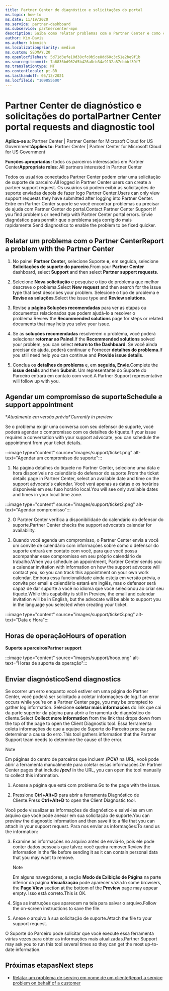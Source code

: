 ```yaml
---
title: Partner Center de diagnóstico e solicitações do portal
ms.topic: how-to
ms.date: 11/19/2020
ms.service: partner-dashboard
ms.subservice: partnercenter-mpn
description: Saiba como relatar problemas com o Partner Center e como coletar informações de diagnóstico para a equipe de Suporte do Parceiro.
author: Kim-Davis
ms.author: kimnich
ms.localizationpriority: medium
ms.custom: SEOMAY.20
ms.openlocfilehash: 5d71d3efe10d38cfc0b5ce8dd60c3c51e2be9f1b
ms.sourcegitcommit: 7a6836bd962d5b426a8cb34a9132a87cbbbf39f7
ms.translationtype: MT
ms.contentlocale: pt-BR
ms.lasthandoff: 05/13/2021
ms.locfileid: "109855600"
---
```

# <a name="partner-center-portal-requests-and-diagnostic-tool"></a><span data-ttu-id="289a8-103">Partner Center de diagnóstico e solicitações do portal</span><span class="sxs-lookup"><span data-stu-id="289a8-103">Partner Center portal requests and diagnostic tool</span></span>

<span data-ttu-id="289a8-104">**Aplica-se a**: Partner Center | Partner Center for Microsoft Cloud for US Government</span><span class="sxs-lookup"><span data-stu-id="289a8-104">**Applies to**: Partner Center | Partner Center for Microsoft Cloud for US Government</span></span>

<span data-ttu-id="289a8-105">**Funções apropriadas:** todos os parceiros interessados em Partner Center</span><span class="sxs-lookup"><span data-stu-id="289a8-105">**Appropriate roles**: All partners interested in Partner Center</span></span>

<span data-ttu-id="289a8-106">Todos os usuários conectados Partner Center podem criar uma solicitação de suporte de parceiro.</span><span class="sxs-lookup"><span data-stu-id="289a8-106">All logged in Partner Center users can create a partner support request.</span></span> <span data-ttu-id="289a8-107">Os usuários só podem exibir as solicitações de suporte enviadas depois de fazer logo Partner Center.</span><span class="sxs-lookup"><span data-stu-id="289a8-107">Users can only view support requests they have submitted after logging into Partner Center.</span></span>
<span data-ttu-id="289a8-108">Entre em Partner Center suporte se você encontrar problemas ou precisar de ajuda com Partner Center do portal.</span><span class="sxs-lookup"><span data-stu-id="289a8-108">Contact Partner Center Support if you find problems or need help with Partner Center portal errors.</span></span> <span data-ttu-id="289a8-109">Envie diagnóstico para permitir que o problema seja corrigido mais rapidamente.</span><span class="sxs-lookup"><span data-stu-id="289a8-109">Send diagnostics to enable the problem to be fixed quicker.</span></span>

## <a name="report-a-problem-with-the-partner-center"></a><span data-ttu-id="289a8-110">Relatar um problema com o Partner Center</span><span class="sxs-lookup"><span data-stu-id="289a8-110">Report a problem with the Partner Center</span></span>

1. <span data-ttu-id="289a8-111">No painel **Partner Center,** selecione Suporte **e,** em seguida, selecione **Solicitações de suporte do parceiro**.</span><span class="sxs-lookup"><span data-stu-id="289a8-111">From your **Partner Center** dashboard, select **Support** and then select **Partner support requests**.</span></span>

2. <span data-ttu-id="289a8-112">Selecione **Nova solicitação** e pesquise o tipo de problema que melhor descreve o problema.</span><span class="sxs-lookup"><span data-stu-id="289a8-112">Select **New request** and then search for the issue type that best describes your problem.</span></span> <span data-ttu-id="289a8-113">Selecione o tipo de problema e **Revise as soluções**.</span><span class="sxs-lookup"><span data-stu-id="289a8-113">Select the issue type and **Review solutions**.</span></span>

3. <span data-ttu-id="289a8-114">Revise a **página Soluções recomendadas** para ver as etapas ou documentos relacionados que podem ajudá-lo a resolver o problema.</span><span class="sxs-lookup"><span data-stu-id="289a8-114">Review the **Recommended solutions** page for steps or related documents that may help you solve your issue.</span></span>

4. <span data-ttu-id="289a8-115">Se as **soluções recomendadas** resolverem o problema, você poderá selecionar **retornar ao Painel**.</span><span class="sxs-lookup"><span data-stu-id="289a8-115">If the **Recommended solutions** solved your problem, you can select **return to the Dashboard**.</span></span> <span data-ttu-id="289a8-116">Se você ainda precisar de ajuda, poderá continuar e Fornecer **detalhes do problema.**</span><span class="sxs-lookup"><span data-stu-id="289a8-116">If you still need help you can continue and **Provide issue details**.</span></span>

5. <span data-ttu-id="289a8-117">Conclua os **detalhes do problema** e, em **seguida, Envie**.</span><span class="sxs-lookup"><span data-stu-id="289a8-117">Complete the **issue details** and then **Submit**.</span></span> <span data-ttu-id="289a8-118">Um representante do Suporte do Parceiro entrará em contato com você.</span><span class="sxs-lookup"><span data-stu-id="289a8-118">A Partner Support representative will follow up with you.</span></span>

## <a name="schedule-a-support-appointment"></a><span data-ttu-id="289a8-119">Agendar um compromisso de suporte</span><span class="sxs-lookup"><span data-stu-id="289a8-119">Schedule a support appointment</span></span> 

<span data-ttu-id="289a8-120">\**Atualmente em versão prévia*</span><span class="sxs-lookup"><span data-stu-id="289a8-120">\**Currently in preview*</span></span>

<span data-ttu-id="289a8-121">Se o problema exigir uma conversa com seu defensor de suporte, você poderá agendar o compromisso com os detalhes do tíquete.</span><span class="sxs-lookup"><span data-stu-id="289a8-121">If your issue requires a conversation with your support advocate, you can schedule the appointment from your ticket details.</span></span>

:::image type="content" source="images/support/ticket.png" alt-text="Agendar um compromisso de suporte":::

1.  <span data-ttu-id="289a8-123">Na página detalhes do tíquete no Partner Center, selecione uma data e hora disponíveis no calendário do defensor do suporte.</span><span class="sxs-lookup"><span data-stu-id="289a8-123">From the ticket details page in Partner Center, select an available date and time on the support advocate's calendar.</span></span> <span data-ttu-id="289a8-124">Você verá apenas as datas e os horários disponíveis em seu fuso horário local.</span><span class="sxs-lookup"><span data-stu-id="289a8-124">You will see only available dates and times in your local time zone.</span></span>

:::image type="content" source="images/support/ticket2.png" alt-text="Agendar compromisso":::

2. <span data-ttu-id="289a8-126">O Partner Center verifica a disponibilidade do calendário do defensor do suporte.</span><span class="sxs-lookup"><span data-stu-id="289a8-126">Partner Center checks the support advocate’s  calendar for availability.</span></span>

1. <span data-ttu-id="289a8-127">Quando você agenda um compromisso, o Partner Center envia a você um convite de calendário com informações sobre como o defensor do suporte entrará em contato com você, para que você possa acompanhar esse compromisso em seu próprio calendário de trabalho.</span><span class="sxs-lookup"><span data-stu-id="289a8-127">When you schedule an appointment, Partner Center sends you a calendar invitation with information on how the support advocate will contact you, so you can track this appointment on your own work calendar.</span></span>  <span data-ttu-id="289a8-128">Embora essa funcionalidade ainda esteja em versão prévia, o convite por email e calendário estará em inglês, mas o defensor será capaz de dar suporte a você no idioma que você selecionou ao criar seu tíquete.</span><span class="sxs-lookup"><span data-stu-id="289a8-128">While this capability is still in Preview, the email and calendar invitation will be in English, but the advocate will be able to support you in the language you selected when creating your ticket.</span></span>

:::image type="content" source="images/support/ticket3.png" alt-text="Data e Hora":::

## <a name="hours-of-operation"></a><span data-ttu-id="289a8-130">Horas de operação</span><span class="sxs-lookup"><span data-stu-id="289a8-130">Hours of operation</span></span>

<span data-ttu-id="289a8-131">**Suporte a parceiros**</span><span class="sxs-lookup"><span data-stu-id="289a8-131">**Partner support**</span></span>

:::image type="content" source="images/support/hoop.png" alt-text="Horas de suporte da operação":::

## <a name="send-diagnostics"></a><span data-ttu-id="289a8-133">Enviar diagnóstico</span><span class="sxs-lookup"><span data-stu-id="289a8-133">Send diagnostics</span></span>

<span data-ttu-id="289a8-134">Se ocorrer um erro enquanto você estiver em uma página do Partner Center, você poderá ser solicitado a coletar informações de log.</span><span class="sxs-lookup"><span data-stu-id="289a8-134">If an error occurs while you're on a Partner Center page, you may be prompted to gather log information.</span></span> <span data-ttu-id="289a8-135">Selecione **coletar mais informações** do link que cai da parte superior da página para abrir a ferramenta de diagnóstico do cliente.</span><span class="sxs-lookup"><span data-stu-id="289a8-135">Select **Collect more information** from the link that drops down from the top of the page to open the Client Diagnostic tool.</span></span> <span data-ttu-id="289a8-136">Essa ferramenta coleta informações de que a equipe de Suporte do Parceiro precisa para determinar a causa do erro.</span><span class="sxs-lookup"><span data-stu-id="289a8-136">This tool gathers information that the Partner Support team needs to determine the cause of the error.</span></span> 

>[!NOTE]
><span data-ttu-id="289a8-137">Em páginas do centro de parceiros que incluem **/PCV/** na URL, você pode abrir a ferramenta manualmente para coletar essas informações.</span><span class="sxs-lookup"><span data-stu-id="289a8-137">On Partner Center pages that include **/pcv/** in the URL, you can open the tool manually to collect this information.</span></span>

1. <span data-ttu-id="289a8-138">Acesse a página que está com problema.</span><span class="sxs-lookup"><span data-stu-id="289a8-138">Go to the page with the issue.</span></span>

2. <span data-ttu-id="289a8-139">Pressione **Ctrl+Alt+D** para abrir a ferramenta Diagnóstico de Cliente.</span><span class="sxs-lookup"><span data-stu-id="289a8-139">Press **Ctrl+Alt+D** to open the Client Diagnostic tool.</span></span>

<span data-ttu-id="289a8-140">Você pode visualizar as informações de diagnóstico e salvá-las em um arquivo que você pode anexar em sua solicitação de suporte.</span><span class="sxs-lookup"><span data-stu-id="289a8-140">You can preview the diagnostic information and then save it to a file that you can attach in your support request.</span></span> <span data-ttu-id="289a8-141">Para nos enviar as informações:</span><span class="sxs-lookup"><span data-stu-id="289a8-141">To send us the information:</span></span>

3. <span data-ttu-id="289a8-142">Examine as informações no arquivo antes de enviá-lo, pois ele pode conter dados pessoais que talvez você queira remover.</span><span class="sxs-lookup"><span data-stu-id="289a8-142">Review the information in the file before sending it as it can contain personal data that you may want to remove.</span></span>

    >[!NOTE]
    ><span data-ttu-id="289a8-143">Em alguns navegadores, a seção **Modo de Exibição de Página** na parte inferior da página **Visualização** pode aparecer vazia.</span><span class="sxs-lookup"><span data-stu-id="289a8-143">In some browsers, the **Page View** section at the bottom of the **Preview** page may appear empty.</span></span> <span data-ttu-id="289a8-144">Isso está correto.</span><span class="sxs-lookup"><span data-stu-id="289a8-144">This is OK.</span></span>

4. <span data-ttu-id="289a8-145">Siga as instruções que aparecem na tela para salvar o arquivo.</span><span class="sxs-lookup"><span data-stu-id="289a8-145">Follow the on-screen instructions to save the file.</span></span>

5. <span data-ttu-id="289a8-146">Anexe o arquivo à sua solicitação de suporte.</span><span class="sxs-lookup"><span data-stu-id="289a8-146">Attach the file to your support request.</span></span>

<span data-ttu-id="289a8-147">O Suporte do Parceiro pode solicitar que você execute essa ferramenta várias vezes para obter as informações mais atualizadas.</span><span class="sxs-lookup"><span data-stu-id="289a8-147">Partner Support may ask you to run this tool several times so they can get the most up-to-date information.</span></span>

## <a name="next-steps"></a><span data-ttu-id="289a8-148">Próximas etapas</span><span class="sxs-lookup"><span data-stu-id="289a8-148">Next steps</span></span>

- [<span data-ttu-id="289a8-149">Relatar um problema de serviço em nome de um cliente</span><span class="sxs-lookup"><span data-stu-id="289a8-149">Report a service problem on behalf of a customer</span></span>](report-problems-on-behalf-of-a-customer.md)
